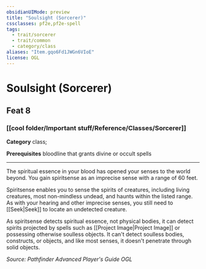 ```yaml
---
obsidianUIMode: preview
title: "Soulsight (Sorcerer)"
cssclasses: pf2e,pf2e-spell
tags:
  - trait/sorcerer
  - trait/common
  - category/class
aliases: "Item.gqo6Fd1JWGn6VIoE"
license: OGL
---
```

# Soulsight (Sorcerer)
## Feat 8
### [[cool folder/Important stuff/Reference/Classes/Sorcerer]]

**Category** class; 



**Prerequisites** bloodline that grants divine or occult spells
* * *
The spiritual essence in your blood has opened your senses to the world beyond. You gain spiritsense as an imprecise sense with a range of 60 feet.

Spiritsense enables you to sense the spirits of creatures, including living creatures, most non-mindless undead, and haunts within the listed range. As with your hearing and other imprecise senses, you still need to [[Seek|Seek]] to locate an undetected creature.

As spiritsense detects spiritual essence, not physical bodies, it can detect spirits projected by spells such as [[Project Image|Project Image]] or possessing otherwise soulless objects. It can't detect soulless bodies, constructs, or objects, and like most senses, it doesn't penetrate through solid objects.

*Source: Pathfinder Advanced Player's Guide*
*OGL*
